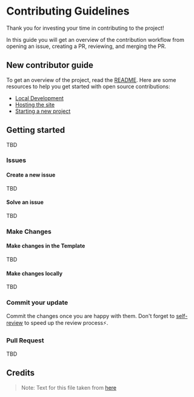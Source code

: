 # Contributing Guidelines

Thank you for investing your time in contributing to the project!

In this guide you will get an overview of the contribution workflow from opening an issue, creating a PR, reviewing, and merging the PR.

## New contributor guide

To get an overview of the project, read the [README](./README.md). Here are some resources to help you get started with open source contributions:

- [Local Development](local-development.md)
- [Hosting the site](./hosting-site.md)
- [Starting a new project](./new-project.md)


## Getting started

TBD

### Issues

#### Create a new issue

TBD

#### Solve an issue

TBD

### Make Changes

#### Make changes in the Template

TBD

#### Make changes locally

TBD

### Commit your update

Commit the changes once you are happy with them. Don't forget to [self-review](./contributing/self-review.md) to speed up the review process:zap:.

### Pull Request

TBD

## Credits

> Note: Text for this file taken from [here](https://github.com/github/docs/blob/main/CONTRIBUTING.md)
